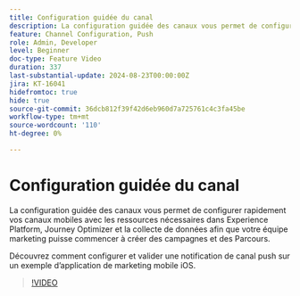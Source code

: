 ```yaml
---
title: Configuration guidée du canal
description: La configuration guidée des canaux vous permet de configurer rapidement vos canaux mobiles avec les ressources nécessaires dans Experience Platform, Journey Optimizer et la collecte de données afin que votre équipe marketing puisse commencer à créer des campagnes et des Parcours. Découvrez comment configurer et valider une notification de canal push sur un exemple d’application de marketing mobile iOS.
feature: Channel Configuration, Push
role: Admin, Developer
level: Beginner
doc-type: Feature Video
duration: 337
last-substantial-update: 2024-08-23T00:00:00Z
jira: KT-16041
hidefromtoc: true
hide: true
source-git-commit: 36dcb812f39f42d6eb960d7a725761c4c3fa45be
workflow-type: tm+mt
source-wordcount: '110'
ht-degree: 0%

---
```



# Configuration guidée du canal

La configuration guidée des canaux vous permet de configurer rapidement vos canaux mobiles avec les ressources nécessaires dans Experience Platform, Journey Optimizer et la collecte de données afin que votre équipe marketing puisse commencer à créer des campagnes et des Parcours.

Découvrez comment configurer et valider une notification de canal push sur un exemple d’application de marketing mobile iOS.

>[!VIDEO](https://video.tv.adobe.com/v/3433053/?learn=on)
